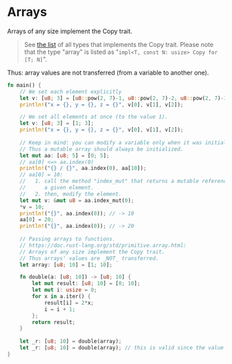# Arrays

Arrays of any size implement the Copy trait.

> See [the list](https://doc.rust-lang.org/std/marker/trait.Copy.html#implementors) of all types that implements 
> the Copy trait. Please note that the type "array" is listed as "`impl<T, const N: usize> Copy for [T; N]`".

Thus: array values are not transferred (from a variable to another one).

```rust
fn main() {
    // We set each element explicitly
    let v: [u8; 3] = [u8::pow(2, 7)-1, u8::pow(2, 7)-2, u8::pow(2, 7)-3];
    println!("x = {}, y = {}, z = {}", v[0], v[1], v[2]);

    // We set all elements at once (to the value 1).
    let v: [u8; 3] = [1; 3];
    println!("x = {}, y = {}, z = {}", v[0], v[1], v[2]);
    
    // Keep in mind: you can modify a variable only when it was initialized.
    // Thus a mutable array should always be initialized.
    let mut aa: [u8; 5] = [0; 5];
    // aa[0] <=> aa.index(0)
    println!("{} / {}", aa.index(0), aa[10]);
    // aa[0] = 10:
    //   1. call the method "index_mut" that returns a mutable reference on
    //      a given element.
    //   2. then, modify the element.
    let mut v: &mut u8 = aa.index_mut(0);
    *v = 10;
    println!("{}", aa.index(0)); // -> 10
    aa[0] = 20;
    println!("{}", aa.index(0)); // -> 20
    
    // Passing arrays to functions.
    // https://doc.rust-lang.org/std/primitive.array.html:
    // Arrays of any size implement the Copy trait.
    // Thus arrays' values are _NOT_ transferred.
    let array: [u8; 10] = [1; 10];

    fn double(a: [u8; 10]) -> [u8; 10] {
        let mut result: [u8; 10] = [0; 10];
        let mut i: usize = 0;
        for x in a.iter() {
            result[i] = 2*x;
            i = i + 1;
        };
        return result;
    }
    
    let _r: [u8; 10] = double(array);
    let _r: [u8; 10] = double(array); // this is valid since the value has not been transferred.
}
```

